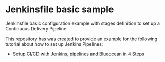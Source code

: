 # Jenkinsfile basic sample

Jenkinsfile basic configuration example with stages definition to set up a Continuous Delivery Pipeline.

This repository has was created to provide an example for the following tutorial about how to set up Jenkins Pipelines:

* [Setup CI/CD with Jenkins, pipelines and Blueocean in 4 Steps](#)